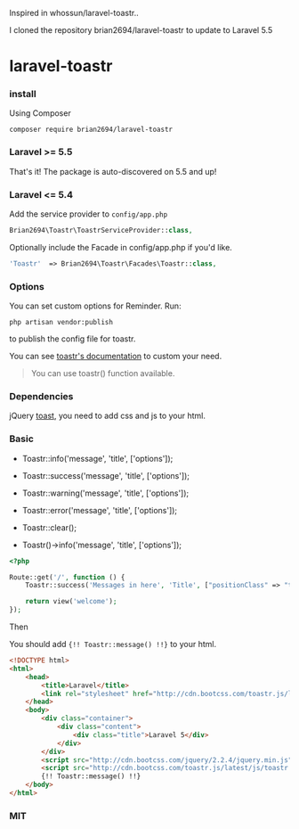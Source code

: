 Inspired in whossun/laravel-toastr..

I cloned the repository brian2694/laravel-toastr to update to Laravel 5.5

# laravel-toastr


### install

Using Composer

    composer require brian2694/laravel-toastr

### Laravel >= 5.5

That's it! The package is auto-discovered on 5.5 and up!

### Laravel <= 5.4

Add the service provider to `config/app.php`

```php
Brian2694\Toastr\ToastrServiceProvider::class,
```

Optionally include the Facade in config/app.php if you'd like.

```php
'Toastr'  => Brian2694\Toastr\Facades\Toastr::class,
```


### Options

You can set custom options for Reminder. Run:

    php artisan vendor:publish

to publish the config file for toastr.

You can see [toastr's documentation](http://codeseven.github.io/toastr/demo.html) to custom your need.


> You can use toastr() function available.

### Dependencies

jQuery [toast](https://github.com/CodeSeven/toastr), you need to add css and js to your html.

### Basic


* Toastr::info('message', 'title', ['options']);

* Toastr::success('message', 'title', ['options']);

* Toastr::warning('message', 'title', ['options']);

* Toastr::error('message', 'title', ['options']);

* Toastr::clear();

* Toastr()->info('message', 'title', ['options']);

```php
<?php

Route::get('/', function () {
    Toastr::success('Messages in here', 'Title', ["positionClass" => "toast-top-center"]);

    return view('welcome');
});
```

Then

You should add `{!! Toastr::message() !!}` to your html.

```html
<!DOCTYPE html>
<html>
    <head>
        <title>Laravel</title>
        <link rel="stylesheet" href="http://cdn.bootcss.com/toastr.js/latest/css/toastr.min.css">
    </head>
    <body>
        <div class="container">
            <div class="content">
                <div class="title">Laravel 5</div>
            </div>
        </div>
		<script src="http://cdn.bootcss.com/jquery/2.2.4/jquery.min.js"></script>
        <script src="http://cdn.bootcss.com/toastr.js/latest/js/toastr.min.js"></script>
        {!! Toastr::message() !!}
    </body>
</html>
```



### MIT
